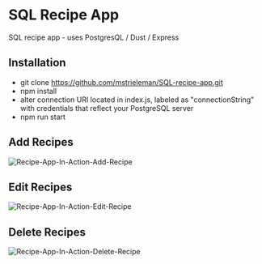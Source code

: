 # SQL Recipe App
SQL recipe app - uses PostgresQL / Dust / Express

## Installation
- git clone https://github.com/mstrieleman/SQL-recipe-app.git
- npm install
- alter connection URI located in index.js, labeled as "connectionString" with credentials that reflect your PostgreSQL server
- npm run start
##

## Add Recipes
![Recipe-App-In-Action-Add-Recipe](https://user-images.githubusercontent.com/14259747/41600391-af191bfc-738a-11e8-8e80-647dc85e2642.gif)

## Edit Recipes
![Recipe-App-In-Action-Edit-Recipe](https://user-images.githubusercontent.com/14259747/41701302-d3f507e0-74e0-11e8-99e4-8b2ab13c07e7.gif)

## Delete Recipes
![Recipe-App-In-Action-Delete-Recipe](https://user-images.githubusercontent.com/14259747/41805369-f05cf180-765d-11e8-9104-5fa39272ae23.gif)


